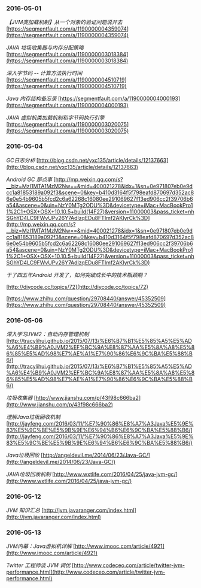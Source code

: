 ### 2016-05-01
*【JVM类加载机制】从一个对象的验证问题说开去*	[https://segmentfault.com/a/1190000004359074](https://segmentfault.com/a/1190000004359074)

*JAVA 垃圾收集器与内存分配策略*	[https://segmentfault.com/a/1190000003018384](https://segmentfault.com/a/1190000003018384)

*深入字节码 -- 计算方法执行时间*	[https://segmentfault.com/a/1190000004510719](https://segmentfault.com/a/1190000004510719)

*Java 内存结构备忘录*		[https://segmentfault.com/a/1190000004000193](https://segmentfault.com/a/1190000004000193)

*JAVA 虚拟机类加载机制和字节码执行引擎*		[https://segmentfault.com/a/1190000003020075](https://segmentfault.com/a/1190000003020075)

### 2016-05-04
*GC日志分析*	[http://blog.csdn.net/yxc135/article/details/12137663](http://blog.csdn.net/yxc135/article/details/12137663)

*Android GC 那点事*	[http://mp.weixin.qq.com/s?__biz=MzI1MTA1MzM2Nw==&mid=400021278&idx=1&sn=0e971807eb0e9dcc1a81853189a092f3&scene=0&key=b410d3164f5f798eafd870697d352ac86e0e54b9605b5fcd2c6a62268c16080ee291069627f13ed906cc2f39706b6a54&ascene=0&uin=NzY0MTg2ODU%3D&devicetype=iMac+MacBookPro11%2C1+OSX+OSX+10.10.5+build(14F27)&version=11000003&pass_ticket=nhSGhYD4LC9FWvUPv26Y7AdIzqEDu8FTImf2AKlyrCk%3D](http://mp.weixin.qq.com/s?__biz=MzI1MTA1MzM2Nw==&mid=400021278&idx=1&sn=0e971807eb0e9dcc1a81853189a092f3&scene=0&key=b410d3164f5f798eafd870697d352ac86e0e54b9605b5fcd2c6a62268c16080ee291069627f13ed906cc2f39706b6a54&ascene=0&uin=NzY0MTg2ODU%3D&devicetype=iMac+MacBookPro11%2C1+OSX+OSX+10.10.5+build(14F27)&version=11000003&pass_ticket=nhSGhYD4LC9FWvUPv26Y7AdIzqEDu8FTImf2AKlyrCk%3D)

*干了四五年Android 开发了，如何突破成长中的技术瓶颈期？*	

[http://diycode.cc/topics/72](http://diycode.cc/topics/72)

[https://www.zhihu.com/question/29708440/answer/45352509](https://www.zhihu.com/question/29708440/answer/45352509)

### 2016-05-06
*深入学习JVM2：自动内存管理机制*	[http://tracylihui.github.io/2015/07/13/%E6%B7%B1%E5%85%A5%E5%AD%A6%E4%B9%A0JVM2%EF%BC%9A%E8%87%AA%E5%8A%A8%E5%86%85%E5%AD%98%E7%AE%A1%E7%90%86%E6%9C%BA%E5%88%B6/](http://tracylihui.github.io/2015/07/13/%E6%B7%B1%E5%85%A5%E5%AD%A6%E4%B9%A0JVM2%EF%BC%9A%E8%87%AA%E5%8A%A8%E5%86%85%E5%AD%98%E7%AE%A1%E7%90%86%E6%9C%BA%E5%88%B6/)

*垃圾收集器*	[http://www.jianshu.com/p/43f98c666ba2](http://www.jianshu.com/p/43f98c666ba2)

*理解Java垃圾回收机制*	[http://jayfeng.com/2016/03/11/%E7%90%86%E8%A7%A3Java%E5%9E%83%E5%9C%BE%E5%9B%9E%E6%94%B6%E6%9C%BA%E5%88%B6/](http://jayfeng.com/2016/03/11/%E7%90%86%E8%A7%A3Java%E5%9E%83%E5%9C%BE%E5%9B%9E%E6%94%B6%E6%9C%BA%E5%88%B6/)

*Java垃圾回收*	[http://angeldevil.me/2014/06/23/Java-GC/](http://angeldevil.me/2014/06/23/Java-GC/)

*JAVA垃圾回收机制*	[http://www.wxtlife.com/2016/04/25/java-jvm-gc/](http://www.wxtlife.com/2016/04/25/java-jvm-gc/)


### 2016-05-12
*JVM 知识汇总*	[http://jvm.javaranger.com/index.html](http://jvm.javaranger.com/index.html)

### 2016-05-13
*JVM内幕：Java虚拟机详解*		[http://www.imooc.com/article/4921](http://www.imooc.com/article/4921)

*Twitter 工程师谈 JVM 调优*	[http://www.codeceo.com/article/twitter-jvm-performance.html](http://www.codeceo.com/article/twitter-jvm-performance.html)